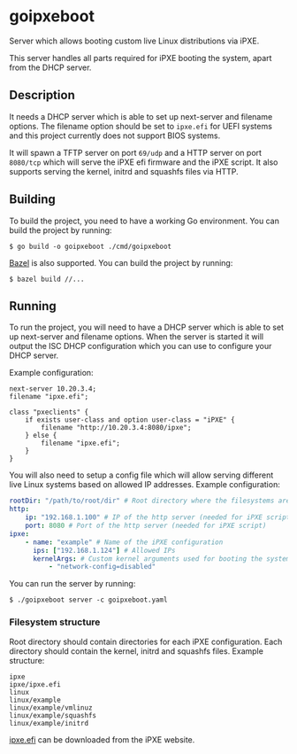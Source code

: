 # goipxeboot

Server which allows booting custom live Linux distributions via iPXE.

This server handles all parts required for iPXE booting the system, apart from the DHCP server.

## Description

It needs a DHCP server which is able to set up next-server and filename options. The filename option should be set to `ipxe.efi` for UEFI systems and this project currently does not support BIOS systems.

It will spawn a TFTP server on port `69/udp` and a HTTP server on port `8080/tcp` which will serve the iPXE efi firmware and the iPXE script. It also supports serving the kernel, initrd and squashfs files via HTTP.

## Building

To build the project, you need to have a working Go environment. You can build the project by running:

```
$ go build -o goipxeboot ./cmd/goipxeboot
```

[Bazel](https://bazel.build/) is also supported. You can build the project by running:

```
$ bazel build //...
```

## Running

To run the project, you will need to have a DHCP server which is able to set up next-server and filename options. When the server is started it will output the ISC DHCP configuration which you can use to configure your DHCP server.

Example configuration:

```
next-server 10.20.3.4;
filename "ipxe.efi";

class "pxeclients" {
	if exists user-class and option user-class = "iPXE" {
	    filename "http://10.20.3.4:8080/ipxe";
	} else {
	    filename "ipxe.efi";
	}
}
```

You will also need to setup a config file which will allow serving different live Linux systems based on allowed IP addresses. Example configuration:

```yaml
rootDir: "/path/to/root/dir" # Root directory where the filesystems are stored
http:
    ip: "192.168.1.100" # IP of the http server (needed for iPXE script)
    port: 8080 # Port of the http server (needed for iPXE script)
ipxe:
    - name: "example" # Name of the iPXE configuration
      ips: ["192.168.1.124"] # Allowed IPs
      kernelArgs: # Custom kernel arguments used for booting the system
          - "network-config=disabled"
```

You can run the server by running:

```
$ ./goipxeboot server -c goipxeboot.yaml
```

### Filesystem structure

Root directory should contain directories for each iPXE configuration. Each directory should contain the kernel, initrd and squashfs files. Example structure:

```
ipxe
ipxe/ipxe.efi
linux
linux/example
linux/example/vmlinuz
linux/example/squashfs
linux/example/initrd
```

[ipxe.efi](https://boot.ipxe.org/ipxe.efi) can be downloaded from the iPXE website.
